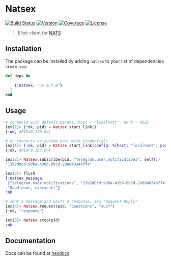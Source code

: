 # Natsex

[![Build Status][shield-travis]][travis-ci]
[![Version][shield-version]][hexpm]
[![Coverage](https://codecov.io/gh/bersegosx/Natsex/branch/master/graph/badge.svg)][codecov]
[![License][shield-license]][hexpm]

> Elixir client for [NATS](https://nats.io/)

## Installation

The package can be installed by adding `natsex` to your list of dependencies in `mix.exs`:

```elixir
def deps do
  [
    {:natsex, "~> 0.7.0"}
  ]
end
```

## Usage

```elixir
# connects with default params, host - "localhost", port - 4222
iex(1)> {:ok, pid} = Natsex.start_link()
{:ok, #PID<0.178.0>}

# or connects on custom port with credentials
iex(1)> {:ok, pid} = Natsex.start_link(config: %{host: "localhost", port: 4567, user: "admin", pass: "12345"})
{:ok, #PID<0.195.0>}

iex(2)> Natsex.subscribe(pid, "telegram.user.notifications", self())
"13b2d0cd-9dba-43b6-bb5d-288d48346ff4"

iex(3)> flush
{:natsex_message,
 {"telegram.user.notifications", "13b2d0cd-9dba-43b6-bb5d-288d48346ff4", nil},
 "Good news, everyone!"}
:ok

# sent a message and waits a response, aka "Request-Reply"
iex(4)> Natsex.request(pid, "questions", "sup?")
{:ok, "response"}

iex(5)> Natsex.stop(pid)
:ok
```

## Documentation
Docs can be found at [hexdocs][hexdocs].

<br>

[shield-version]:   https://img.shields.io/hexpm/v/natsex.svg
[shield-license]:   https://img.shields.io/hexpm/l/natsex.svg
[shield-travis]:    https://travis-ci.org/bersegosx/Natsex.svg?branch=master

[travis-ci]:        https://travis-ci.org/bersegosx/Natsex
[hexpm]:            https://hex.pm/packages/natsex
[hexdocs]:          https://hexdocs.pm/natsex
[codecov]:          https://codecov.io/gh/bersegosx/Natsex
